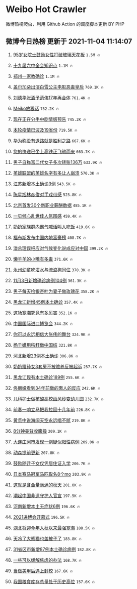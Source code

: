 # Weibo Hot Crawler 



微博热榜爬虫，利用 Github Action 的调度脚本更新 BY PHP 


## 微博今日热榜 更新于 2021-11-04 11:14:07 
1. [95岁女院士鼓励女性打破玻璃天花板](https://s.weibo.com/weibo?q=%2395%E5%B2%81%E5%A5%B3%E9%99%A2%E5%A3%AB%E9%BC%93%E5%8A%B1%E5%A5%B3%E6%80%A7%E6%89%93%E7%A0%B4%E7%8E%BB%E7%92%83%E5%A4%A9%E8%8A%B1%E6%9D%BF%23&Refer=top) `1.5M 🔥` 

1. [十九届六中全会知识点](https://s.weibo.com/weibo?q=%23%E5%8D%81%E4%B9%9D%E5%B1%8A%E5%85%AD%E4%B8%AD%E5%85%A8%E4%BC%9A%E7%9F%A5%E8%AF%86%E7%82%B9%23&Refer=top) `1.1M 🔥` 

1. [郑州一家教确诊](https://s.weibo.com/weibo?q=%23%E9%83%91%E5%B7%9E%E4%B8%80%E5%AE%B6%E6%95%99%E7%A1%AE%E8%AF%8A%23&Refer=top) `1.1M 🔥` 

1. [盖尔加朵出演白雪公主电影恶毒皇后](https://s.weibo.com/weibo?q=%23%E7%9B%96%E5%B0%94%E5%8A%A0%E6%9C%B5%E5%87%BA%E6%BC%94%E7%99%BD%E9%9B%AA%E5%85%AC%E4%B8%BB%E7%94%B5%E5%BD%B1%E6%81%B6%E6%AF%92%E7%9A%87%E5%90%8E%23&Refer=top) `769.1K 🔥` 

1. [刘德华张涵予范伟17年再合体](https://s.weibo.com/weibo?q=%23%E5%88%98%E5%BE%B7%E5%8D%8E%E5%BC%A0%E6%B6%B5%E4%BA%88%E8%8C%83%E4%BC%9F17%E5%B9%B4%E5%86%8D%E5%90%88%E4%BD%93%23&Refer=top) `761.4K 🔥` 

1. [Meiko放狠话](https://s.weibo.com/weibo?q=%23Meiko%E6%94%BE%E7%8B%A0%E8%AF%9D%23&Refer=top) `752.2K 🔥` 

1. [现在正在分手中剧情版预告](https://s.weibo.com/weibo?q=%23%E7%8E%B0%E5%9C%A8%E6%AD%A3%E5%9C%A8%E5%88%86%E6%89%8B%E4%B8%AD%E5%89%A7%E6%83%85%E7%89%88%E9%A2%84%E5%91%8A%23&Refer=top) `745.2K 🔥` 

1. [本轮疫情已波及19省份](https://s.weibo.com/weibo?q=%23%E6%9C%AC%E8%BD%AE%E7%96%AB%E6%83%85%E5%B7%B2%E6%B3%A2%E5%8F%8A19%E7%9C%81%E4%BB%BD%23&Refer=top) `719.5K 🔥` 

1. [华为称没有退路就是胜利之路](https://s.weibo.com/weibo?q=%23%E5%8D%8E%E4%B8%BA%E7%A7%B0%E6%B2%A1%E6%9C%89%E9%80%80%E8%B7%AF%E5%B0%B1%E6%98%AF%E8%83%9C%E5%88%A9%E4%B9%8B%E8%B7%AF%23&Refer=top) `667.6K 🔥` 

1. [您的快递已坐上高铁正飞驰而来](https://s.weibo.com/weibo?q=%23%E6%82%A8%E7%9A%84%E5%BF%AB%E9%80%92%E5%B7%B2%E5%9D%90%E4%B8%8A%E9%AB%98%E9%93%81%E6%AD%A3%E9%A3%9E%E9%A9%B0%E8%80%8C%E6%9D%A5%23&Refer=top) `663.7K 🔥` 

1. [男子自称富二代女子多次转账136万](https://s.weibo.com/weibo?q=%23%E7%94%B7%E5%AD%90%E8%87%AA%E7%A7%B0%E5%AF%8C%E4%BA%8C%E4%BB%A3%E5%A5%B3%E5%AD%90%E5%A4%9A%E6%AC%A1%E8%BD%AC%E8%B4%A6136%E4%B8%87%23&Refer=top) `633.9K 🔥` 

1. [英雄联盟的英雄名字有多让人崩溃](https://s.weibo.com/weibo?q=%23%E8%8B%B1%E9%9B%84%E8%81%94%E7%9B%9F%E7%9A%84%E8%8B%B1%E9%9B%84%E5%90%8D%E5%AD%97%E6%9C%89%E5%A4%9A%E8%AE%A9%E4%BA%BA%E5%B4%A9%E6%BA%83%23&Refer=top) `570.3K 🔥` 

1. [江苏新增本土确诊3例](https://s.weibo.com/weibo?q=%23%E6%B1%9F%E8%8B%8F%E6%96%B0%E5%A2%9E%E6%9C%AC%E5%9C%9F%E7%A1%AE%E8%AF%8A3%E4%BE%8B%23&Refer=top) `543.5K 🔥` 

1. [陈星旭林彦俊对手戏带感](https://s.weibo.com/weibo?q=%23%E9%99%88%E6%98%9F%E6%97%AD%E6%9E%97%E5%BD%A6%E4%BF%8A%E5%AF%B9%E6%89%8B%E6%88%8F%E5%B8%A6%E6%84%9F%23&Refer=top) `523.8K 🔥` 

1. [北京首发30个新职业薪酬数据](https://s.weibo.com/weibo?q=%23%E5%8C%97%E4%BA%AC%E9%A6%96%E5%8F%9130%E4%B8%AA%E6%96%B0%E8%81%8C%E4%B8%9A%E8%96%AA%E9%85%AC%E6%95%B0%E6%8D%AE%23&Refer=top) `485.1K 🔥` 

1. [一见倾心乱世佳人氛围感](https://s.weibo.com/weibo?q=%23%E4%B8%80%E8%A7%81%E5%80%BE%E5%BF%83%E4%B9%B1%E4%B8%96%E4%BD%B3%E4%BA%BA%E6%B0%9B%E5%9B%B4%E6%84%9F%23&Refer=top) `459.4K 🔥` 

1. [奶奶家族群内霸气喊话叫人吃饭](https://s.weibo.com/weibo?q=%23%E5%A5%B6%E5%A5%B6%E5%AE%B6%E6%97%8F%E7%BE%A4%E5%86%85%E9%9C%B8%E6%B0%94%E5%96%8A%E8%AF%9D%E5%8F%AB%E4%BA%BA%E5%90%83%E9%A5%AD%23&Refer=top) `419.6K 🔥` 

1. [福布斯发布中国内地富豪榜](https://s.weibo.com/weibo?q=%23%E7%A6%8F%E5%B8%83%E6%96%AF%E5%8F%91%E5%B8%83%E4%B8%AD%E5%9B%BD%E5%86%85%E5%9C%B0%E5%AF%8C%E8%B1%AA%E6%A6%9C%23&Refer=top) `408.7K 🔥` 

1. [澳总理误把应对气候变化说成应对中国](https://s.weibo.com/weibo?q=%23%E6%BE%B3%E6%80%BB%E7%90%86%E8%AF%AF%E6%8A%8A%E5%BA%94%E5%AF%B9%E6%B0%94%E5%80%99%E5%8F%98%E5%8C%96%E8%AF%B4%E6%88%90%E5%BA%94%E5%AF%B9%E4%B8%AD%E5%9B%BD%23&Refer=top) `399.2K 🔥` 

1. [懒羊羊的小嘴有多毒](https://s.weibo.com/weibo?q=%23%E6%87%92%E7%BE%8A%E7%BE%8A%E7%9A%84%E5%B0%8F%E5%98%B4%E6%9C%89%E5%A4%9A%E6%AF%92%23&Refer=top) `371.6K 🔥` 

1. [永州幼童吃泔水与流浪狗同住](https://s.weibo.com/weibo?q=%23%E6%B0%B8%E5%B7%9E%E5%B9%BC%E7%AB%A5%E5%90%83%E6%B3%94%E6%B0%B4%E4%B8%8E%E6%B5%81%E6%B5%AA%E7%8B%97%E5%90%8C%E4%BD%8F%23&Refer=top) `370.3K 🔥` 

1. [11月3日新增确诊病例104例](https://s.weibo.com/weibo?q=%2311%E6%9C%883%E6%97%A5%E6%96%B0%E5%A2%9E%E7%A1%AE%E8%AF%8A%E7%97%85%E4%BE%8B104%E4%BE%8B%23&Refer=top) `361.3K 🔥` 

1. [男子每天捡银杏叶为妻子做玫瑰花](https://s.weibo.com/weibo?q=%23%E7%94%B7%E5%AD%90%E6%AF%8F%E5%A4%A9%E6%8D%A1%E9%93%B6%E6%9D%8F%E5%8F%B6%E4%B8%BA%E5%A6%BB%E5%AD%90%E5%81%9A%E7%8E%AB%E7%91%B0%E8%8A%B1%23&Refer=top) `358.2K 🔥` 

1. [黑龙江新增45例本土确诊](https://s.weibo.com/weibo?q=%23%E9%BB%91%E9%BE%99%E6%B1%9F%E6%96%B0%E5%A2%9E45%E4%BE%8B%E6%9C%AC%E5%9C%9F%E7%A1%AE%E8%AF%8A%23&Refer=top) `357.4K 🔥` 

1. [这场寒潮究竟有多厉害](https://s.weibo.com/weibo?q=%23%E8%BF%99%E5%9C%BA%E5%AF%92%E6%BD%AE%E7%A9%B6%E7%AB%9F%E6%9C%89%E5%A4%9A%E5%8E%89%E5%AE%B3%23&Refer=top) `352.1K 🔥` 

1. [中国国际进口博览会](https://s.weibo.com/weibo?q=%23%E4%B8%AD%E5%9B%BD%E5%9B%BD%E9%99%85%E8%BF%9B%E5%8F%A3%E5%8D%9A%E8%A7%88%E4%BC%9A%23&Refer=top) `344.2K 🔥` 

1. [你可以永远相信大张伟的舞台](https://s.weibo.com/weibo?q=%23%E4%BD%A0%E5%8F%AF%E4%BB%A5%E6%B0%B8%E8%BF%9C%E7%9B%B8%E4%BF%A1%E5%A4%A7%E5%BC%A0%E4%BC%9F%E7%9A%84%E8%88%9E%E5%8F%B0%23&Refer=top) `324.9K 🔥` 

1. [杨千嬅用秸秆做中国结](https://s.weibo.com/weibo?q=%23%E6%9D%A8%E5%8D%83%E5%AC%85%E7%94%A8%E7%A7%B8%E7%A7%86%E5%81%9A%E4%B8%AD%E5%9B%BD%E7%BB%93%23&Refer=top) `321.8K 🔥` 

1. [河北新增23例本土确诊](https://s.weibo.com/weibo?q=%23%E6%B2%B3%E5%8C%97%E6%96%B0%E5%A2%9E23%E4%BE%8B%E6%9C%AC%E5%9C%9F%E7%A1%AE%E8%AF%8A%23&Refer=top) `306.8K 🔥` 

1. [奶奶赠孙女3套房不被赡养反被起诉](https://s.weibo.com/weibo?q=%23%E5%A5%B6%E5%A5%B6%E8%B5%A0%E5%AD%99%E5%A5%B33%E5%A5%97%E6%88%BF%E4%B8%8D%E8%A2%AB%E8%B5%A1%E5%85%BB%E5%8F%8D%E8%A2%AB%E8%B5%B7%E8%AF%89%23&Refer=top) `257.7K 🔥` 

1. [黑龙江现有本土确诊189例](https://s.weibo.com/weibo?q=%23%E9%BB%91%E9%BE%99%E6%B1%9F%E7%8E%B0%E6%9C%89%E6%9C%AC%E5%9C%9F%E7%A1%AE%E8%AF%8A189%E4%BE%8B%23&Refer=top) `255.6K 🔥` 

1. [佟丽娅看到34年前做的面人的反应](https://s.weibo.com/weibo?q=%23%E4%BD%9F%E4%B8%BD%E5%A8%85%E7%9C%8B%E5%88%B034%E5%B9%B4%E5%89%8D%E5%81%9A%E7%9A%84%E9%9D%A2%E4%BA%BA%E7%9A%84%E5%8F%8D%E5%BA%94%23&Refer=top) `242.6K 🔥` 

1. [儿科护士做核酸高校画风秒变幼儿园](https://s.weibo.com/weibo?q=%23%E5%84%BF%E7%A7%91%E6%8A%A4%E5%A3%AB%E5%81%9A%E6%A0%B8%E9%85%B8%E9%AB%98%E6%A0%A1%E7%94%BB%E9%A3%8E%E7%A7%92%E5%8F%98%E5%B9%BC%E5%84%BF%E5%9B%AD%23&Refer=top) `232.7K 🔥` 

1. [前奏一响立马把我拉回十几年前](https://s.weibo.com/weibo?q=%23%E5%89%8D%E5%A5%8F%E4%B8%80%E5%93%8D%E7%AB%8B%E9%A9%AC%E6%8A%8A%E6%88%91%E6%8B%89%E5%9B%9E%E5%8D%81%E5%87%A0%E5%B9%B4%E5%89%8D%23&Refer=top) `226.8K 🔥` 

1. [黄贯中说海阔天空永远唱不腻](https://s.weibo.com/weibo?q=%23%E9%BB%84%E8%B4%AF%E4%B8%AD%E8%AF%B4%E6%B5%B7%E9%98%94%E5%A4%A9%E7%A9%BA%E6%B0%B8%E8%BF%9C%E5%94%B1%E4%B8%8D%E8%85%BB%23&Refer=top) `219.8K 🔥` 

1. [8分钟美背收腹操](https://s.weibo.com/weibo?q=%238%E5%88%86%E9%92%9F%E7%BE%8E%E8%83%8C%E6%94%B6%E8%85%B9%E6%93%8D%23&Refer=top) `209.1K 🔥` 

1. [大连庄河市发现一例疑似阳性病例](https://s.weibo.com/weibo?q=%23%E5%A4%A7%E8%BF%9E%E5%BA%84%E6%B2%B3%E5%B8%82%E5%8F%91%E7%8E%B0%E4%B8%80%E4%BE%8B%E7%96%91%E4%BC%BC%E9%98%B3%E6%80%A7%E7%97%85%E4%BE%8B%23&Refer=top) `209.0K 🔥` 

1. [动森提前更新](https://s.weibo.com/weibo?q=%E5%8A%A8%E6%A3%AE%E6%8F%90%E5%89%8D%E6%9B%B4%E6%96%B0&Refer=top) `207.8K 🔥` 

1. [鼓励随迁子女仅凭居住证入学](https://s.weibo.com/weibo?q=%23%E9%BC%93%E5%8A%B1%E9%9A%8F%E8%BF%81%E5%AD%90%E5%A5%B3%E4%BB%85%E5%87%AD%E5%B1%85%E4%BD%8F%E8%AF%81%E5%85%A5%E5%AD%A6%23&Refer=top) `206.7K 🔥` 

1. [日本赛马冠军马匹取名8个mo](https://s.weibo.com/weibo?q=%23%E6%97%A5%E6%9C%AC%E8%B5%9B%E9%A9%AC%E5%86%A0%E5%86%9B%E9%A9%AC%E5%8C%B9%E5%8F%96%E5%90%8D8%E4%B8%AAmo%23&Refer=top) `203.9K 🔥` 

1. [这就是含金量满满的秋天](https://s.weibo.com/weibo?q=%23%E8%BF%99%E5%B0%B1%E6%98%AF%E5%90%AB%E9%87%91%E9%87%8F%E6%BB%A1%E6%BB%A1%E7%9A%84%E7%A7%8B%E5%A4%A9%23&Refer=top) `201.0K 🔥` 

1. [潮起中国非遗守护人官宣](https://s.weibo.com/weibo?q=%23%E6%BD%AE%E8%B5%B7%E4%B8%AD%E5%9B%BD%E9%9D%9E%E9%81%97%E5%AE%88%E6%8A%A4%E4%BA%BA%E5%AE%98%E5%AE%A3%23&Refer=top) `197.5K 🔥` 

1. [河南新增本土无症状6例](https://s.weibo.com/weibo?q=%23%E6%B2%B3%E5%8D%97%E6%96%B0%E5%A2%9E%E6%9C%AC%E5%9C%9F%E6%97%A0%E7%97%87%E7%8A%B66%E4%BE%8B%23&Refer=top) `196.6K 🔥` 

1. [2021进博会开幕式](https://s.weibo.com/weibo?q=%232021%E8%BF%9B%E5%8D%9A%E4%BC%9A%E5%BC%80%E5%B9%95%E5%BC%8F%23&Refer=top) `196.5K 🔥` 

1. [湖北将迎今年入秋以来最强寒潮](https://s.weibo.com/weibo?q=%23%E6%B9%96%E5%8C%97%E5%B0%86%E8%BF%8E%E4%BB%8A%E5%B9%B4%E5%85%A5%E7%A7%8B%E4%BB%A5%E6%9D%A5%E6%9C%80%E5%BC%BA%E5%AF%92%E6%BD%AE%23&Refer=top) `188.5K 🔥` 

1. [天冷了大熊猫也盖被子了](https://s.weibo.com/weibo?q=%23%E5%A4%A9%E5%86%B7%E4%BA%86%E5%A4%A7%E7%86%8A%E7%8C%AB%E4%B9%9F%E7%9B%96%E8%A2%AB%E5%AD%90%E4%BA%86%23&Refer=top) `183.8K 🔥` 

1. [31省区市新增87例本土确诊病例](https://s.weibo.com/weibo?q=%2331%E7%9C%81%E5%8C%BA%E5%B8%82%E6%96%B0%E5%A2%9E87%E4%BE%8B%E6%9C%AC%E5%9C%9F%E7%A1%AE%E8%AF%8A%E7%97%85%E4%BE%8B%23&Refer=top) `182.8K 🔥` 

1. [一些可以缓解焦虑的办法](https://s.weibo.com/weibo?q=%23%E4%B8%80%E4%BA%9B%E5%8F%AF%E4%BB%A5%E7%BC%93%E8%A7%A3%E7%84%A6%E8%99%91%E7%9A%84%E5%8A%9E%E6%B3%95%23&Refer=top) `168.7K 🔥` 

1. [当做美甲后遇上封校](https://s.weibo.com/weibo?q=%23%E5%BD%93%E5%81%9A%E7%BE%8E%E7%94%B2%E5%90%8E%E9%81%87%E4%B8%8A%E5%B0%81%E6%A0%A1%23&Refer=top) `167.6K 🔥` 

1. [我国粮食库存总量处于历史高位](https://s.weibo.com/weibo?q=%23%E6%88%91%E5%9B%BD%E7%B2%AE%E9%A3%9F%E5%BA%93%E5%AD%98%E6%80%BB%E9%87%8F%E5%A4%84%E4%BA%8E%E5%8E%86%E5%8F%B2%E9%AB%98%E4%BD%8D%23&Refer=top) `157.6K 🔥` 

